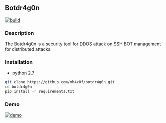 Botdr4g0n
---
[![build](https://travis-ci.org/mh4x0f/botdr4g0n.svg)](https://travis-ci.org/P0cL4bs/WiFi-Pumpkin/)

### Description
The Botdr4g0n is a security tool for DDOS attack on SSH BOT management for distributed attacks.


### Installation
- python 2.7

```bash
git clone https://github.com/mh4x0f/botdr4g0n.git
cd botdr4g0n
pip install -r requirements.txt
```

### Demo
[![demo](https://asciinema.org/a/31240.png)](https://asciinema.org/a/31240)